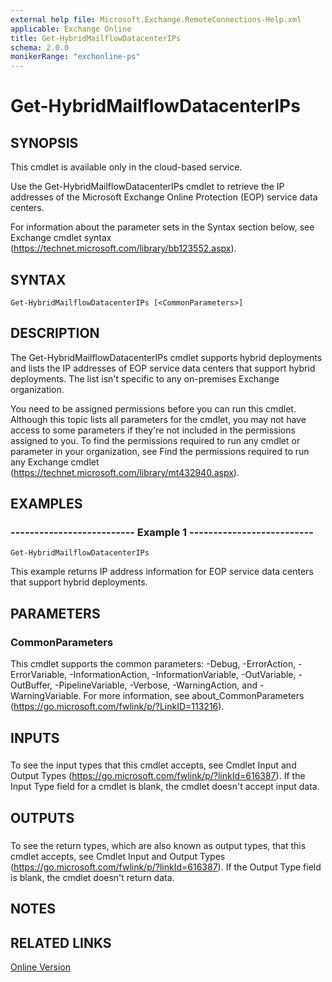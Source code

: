 ```yaml
---
external help file: Microsoft.Exchange.RemoteConnections-Help.xml
applicable: Exchange Online
title: Get-HybridMailflowDatacenterIPs
schema: 2.0.0
monikerRange: "exchonline-ps"
---
```


# Get-HybridMailflowDatacenterIPs

## SYNOPSIS
This cmdlet is available only in the cloud-based service.

Use the Get-HybridMailflowDatacenterIPs cmdlet to retrieve the IP addresses of the Microsoft Exchange Online Protection (EOP) service data centers.

For information about the parameter sets in the Syntax section below, see Exchange cmdlet syntax (https://technet.microsoft.com/library/bb123552.aspx).

## SYNTAX

```
Get-HybridMailflowDatacenterIPs [<CommonParameters>]
```

## DESCRIPTION
The Get-HybridMailflowDatacenterIPs cmdlet supports hybrid deployments and lists the IP addresses of EOP service data centers that support hybrid deployments. The list isn't specific to any on-premises Exchange organization.

You need to be assigned permissions before you can run this cmdlet. Although this topic lists all parameters for the cmdlet, you may not have access to some parameters if they're not included in the permissions assigned to you. To find the permissions required to run any cmdlet or parameter in your organization, see Find the permissions required to run any Exchange cmdlet (https://technet.microsoft.com/library/mt432940.aspx).

## EXAMPLES

### -------------------------- Example 1 --------------------------
```
Get-HybridMailflowDatacenterIPs
```

This example returns IP address information for EOP service data centers that support hybrid deployments.

## PARAMETERS

### CommonParameters
This cmdlet supports the common parameters: -Debug, -ErrorAction, -ErrorVariable, -InformationAction, -InformationVariable, -OutVariable, -OutBuffer, -PipelineVariable, -Verbose, -WarningAction, and -WarningVariable. For more information, see about_CommonParameters (https://go.microsoft.com/fwlink/p/?LinkID=113216).

## INPUTS

###  
To see the input types that this cmdlet accepts, see Cmdlet Input and Output Types (https://go.microsoft.com/fwlink/p/?linkId=616387). If the Input Type field for a cmdlet is blank, the cmdlet doesn't accept input data.

## OUTPUTS

###  
To see the return types, which are also known as output types, that this cmdlet accepts, see Cmdlet Input and Output Types (https://go.microsoft.com/fwlink/p/?linkId=616387). If the Output Type field is blank, the cmdlet doesn't return data.

## NOTES

## RELATED LINKS

[Online Version](https://technet.microsoft.com/library/d055d1e1-7f5d-4233-bd68-d449937fb674.aspx)
